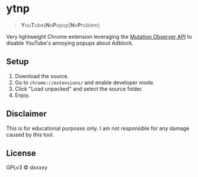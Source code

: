 # ytnp
> **Y**ou**T**ube(**N**o**P**opup|**N**o**P**roblem)

Very lightweight Chrome extension leveraging the [Mutation Observer API](https://developer.mozilla.org/en-US/docs/Web/API/MutationObserver) to disable YouTube's annoying popups about Adblock.

## Setup
1. Download the source.
2. Go to `chrome://extensions/` and enable developer mode.
3. Click "Load unpacked" and select the source folder.
4. Enjoy.

## Disclaimer
This is for educational purposes only. I am not responsible for any damage caused by this tool.

## License
GPLv3 © dxxxxy